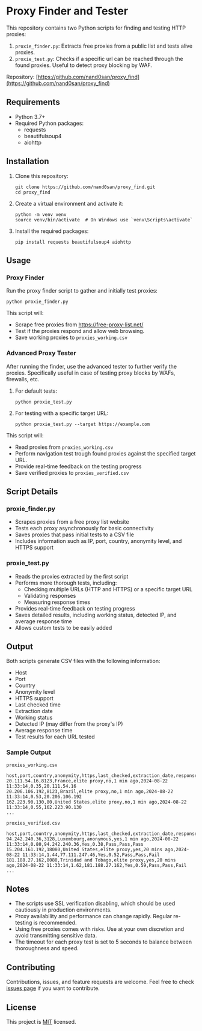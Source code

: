 # Proxy Finder and Tester

This repository contains two Python scripts for finding and testing HTTP proxies:

1. `proxie_finder.py`: Extracts free proxies from a public list and tests alive proxies.
2. `proxie_test.py`: Checks if a specific url can be reached through the found proxies. Useful to detect proxy blocking by WAF.

Repository: [https://github.com/nand0san/proxy_find](https://github.com/nand0san/proxy_find)

## Requirements

- Python 3.7+
- Required Python packages:
  - requests
  - beautifulsoup4
  - aiohttp

## Installation

1. Clone this repository:
   ```
   git clone https://github.com/nand0san/proxy_find.git
   cd proxy_find
   ```

2. Create a virtual environment and activate it:
   ```
   python -m venv venv
   source venv/bin/activate  # On Windows use `venv\Scripts\activate`
   ```

3. Install the required packages:
   ```
   pip install requests beautifulsoup4 aiohttp
   ```

## Usage

### Proxy Finder

Run the proxy finder script to gather and initially test proxies:

```
python proxie_finder.py
```

This script will:
- Scrape free proxies from https://free-proxy-list.net/
- Test if the proxies respond and allow web browsing.
- Save working proxies to `proxies_working.csv`

### Advanced Proxy Tester

After running the finder, use the advanced tester to further verify the proxies. Specifically useful in case of testing proxy blocks by WAFs, firewalls, etc.

1. For default tests:
   ```
   python proxie_test.py
   ```

2. For testing with a specific target URL:
   ```
   python proxie_test.py --target https://example.com
   ```

This script will:
- Read proxies from `proxies_working.csv`
- Perform navigation test trough found proxies against the specified target URL.
- Provide real-time feedback on the testing progress
- Save verified proxies to `proxies_verified.csv`

## Script Details

### proxie_finder.py

- Scrapes proxies from a free proxy list website
- Tests each proxy asynchronously for basic connectivity
- Saves proxies that pass initial tests to a CSV file
- Includes information such as IP, port, country, anonymity level, and HTTPS support

### proxie_test.py

- Reads the proxies extracted by the first script
- Performs more thorough tests, including:
  - Checking multiple URLs (HTTP and HTTPS) or a specific target URL
  - Validating responses
  - Measuring response times
- Provides real-time feedback on testing progress
- Saves detailed results, including working status, detected IP, and average response time
- Allows custom tests to be easily added

## Output

Both scripts generate CSV files with the following information:

- Host
- Port
- Country
- Anonymity level
- HTTPS support
- Last checked time
- Extraction date
- Working status
- Detected IP (may differ from the proxy's IP)
- Average response time
- Test results for each URL tested

### Sample Output

`proxies_working.csv`
```
host,port,country,anonymity,https,last_checked,extraction_date,response_time,detected_ip
20.111.54.16,8123,France,elite proxy,no,1 min ago,2024-08-22 11:33:14,0.35,20.111.54.16
20.206.106.192,8123,Brazil,elite proxy,no,1 min ago,2024-08-22 11:33:14,0.53,20.206.106.192
162.223.90.130,80,United States,elite proxy,no,1 min ago,2024-08-22 11:33:14,0.55,162.223.90.130
...

```

`proxies_verified.csv`
```
host,port,country,anonymity,https,last_checked,extraction_date,response_time,detected_ip,is_working,avg_response_time,test_http://httpbin.org/ip,test_https://api.ipify.org,test_https://www.google.com
94.242.240.36,3128,Luxembourg,anonymous,yes,1 min ago,2024-08-22 11:33:14,0.80,94.242.240.36,Yes,0.38,Pass,Pass,Pass
15.204.161.192,18080,United States,elite proxy,yes,20 mins ago,2024-08-22 11:33:14,1.44,77.111.247.46,Yes,0.52,Pass,Pass,Fail
181.188.27.162,8080,Trinidad and Tobago,elite proxy,yes,20 mins ago,2024-08-22 11:33:14,1.62,181.188.27.162,Yes,0.59,Pass,Pass,Fail
...
```

## Notes

- The scripts use SSL verification disabling, which should be used cautiously in production environments.
- Proxy availability and performance can change rapidly. Regular re-testing is recommended.
- Using free proxies comes with risks. Use at your own discretion and avoid transmitting sensitive data.
- The timeout for each proxy test is set to 5 seconds to balance between thoroughness and speed.

## Contributing

Contributions, issues, and feature requests are welcome. Feel free to check [issues page](https://github.com/nand0san/proxy_find/issues) if you want to contribute.

## License

This project is [MIT](https://choosealicense.com/licenses/mit/) licensed.